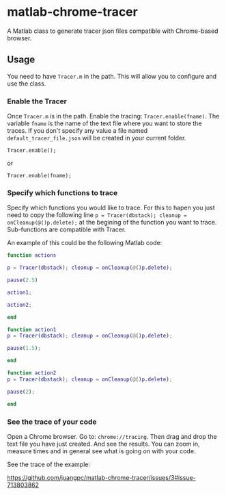 # matlab-chrome-tracer
A Matlab class to generate tracer json files compatible with Chrome-based browser.

## Usage

You need to have ```Tracer.m``` in the path. This will allow you to configure and use the class.

### Enable the Tracer
Once ```Tracer.m``` is in the path. Enable the tracing: ```Tracer.enable(fname)```. The variable ```fname``` is the name of the text file where you want to store the traces. If you don't specify any value a file named ```default_tracer_file.json``` will be created in your current folder. 

```
Tracer.enable();
```

or 

```
Tracer.enable(fname);
```

### Specify which functions to trace
Specify which functions you would like to trace. For this to hapen you just need to copy the following line ```p = Tracer(dbstack); cleanup = onCleanup(@()p.delete);``` at the begining of the function you want to trace. Sub-functions are compatible with Tracer.

An example of this could be the following Matlab code: 

```matlab
function actions

p = Tracer(dbstack); cleanup = onCleanup(@()p.delete);

pause(2.5)

action1;

action2;

end

function action1
p = Tracer(dbstack); cleanup = onCleanup(@()p.delete);

pause(1.5);

end

function action2
p = Tracer(dbstack); cleanup = onCleanup(@()p.delete);

pause(2);

end
```

### See the trace of your code
Open a Chrome browser. Go to: ```chrome://tracing```. Then drag and drop the text file you have just created. And see the results. You can zoom in, measure times and in general see what is going on with your code. 

See the trace of the example:

https://github.com/juangpc/matlab-chrome-tracer/issues/3#issue-713803862
